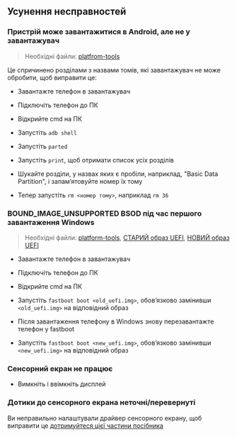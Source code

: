## Усунення несправностей


### Пристрій може завантажитися в Android, але не у завантажувач

> Необхідні файли: [platfrom-tools](https://developer.android.com/studio/releases/platform-tools)

Це спричинено розділами з назвами томів, які завантажувач не може обробити, щоб виправити це:

- Завантажте телефон в завантажувач

- Підключіть телефон до ПК

- Відкрийте cmd на ПК

- Запустіть ```adb shell```

- Запустіть ```parted```

- Запустіть ```print```, щоб отримати список усіх розділів

- Шукайте розділи, у назвах яких є пробіли, наприклад, "Basic Data Partition", і запам’ятовуйте номер їх тому

- Тепер запустіть ```rm <номер тому>```, наприклад ```rm 36```


### BOUND_IMAGE_UNSUPPORTED BSOD під час першого завантаження Windows

> Необхідні файли: [platform-tools](https://developer.android.com/studio/releases/platform-tools), [СТАРИЙ образ UEFI](https://github.com/Icesito68/Port-Windows-11-Poco-X3-pro/releases/download/old_uefi/vayu_old_uefi.zip), [НОВИЙ образ UEFI](http://github.com/degdag/edk2-msm/releases/latest)

- Завантажте телефон в завантажувач

- Підключіть телефон до ПК

- Відкрийте cmd на ПК

- Запустіть ```fastboot boot <old_uefi.img>```, обов’язково замінивши ```<old_uefi.img>``` на відповідний образ

- Після завантаження телефону в Windows знову перезавантажте телефон у fastboot

- Запустіть ```fastboot boot <new_uefi.img>```, обов’язково замінивши ```<new_uefi.img>``` на відповідний образ


### Сенсорний екран не працює

- Вимкніть і ввімкніть дисплей


### Дотики до сенсорного екрана неточні/перевернуті

Ви неправильно налаштували драйвер сенсорного екрану, щоб виправити це [дотримуйтеся цієї частини посібника](https://github.com/Icesito68/Port-Windows-11-Poco-X3-pro/blob/main/guide/Ukrainian/2-install-uk.md#Дізнайтесь-який-у-вас-тип-панелі)
